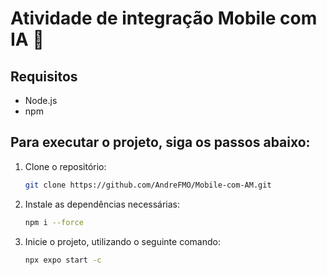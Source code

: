 # Atividade de integração Mobile com IA 👋

## Requisitos

- Node.js
- npm 

## Para executar o projeto, siga os passos abaixo:

1. Clone o repositório:
    ```sh
    git clone https://github.com/AndreFMO/Mobile-com-AM.git
    ```

2. Instale as dependências necessárias:
    ```sh
    npm i --force
    ```
    
3. Inicie o projeto, utilizando o seguinte comando:
    ```sh
    npx expo start -c
     ```
